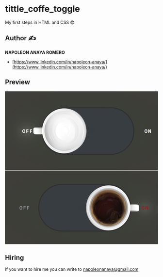 # tittle_coffe_toggle
My first steps in HTML and CSS 😎

## Author ✍

**NAPOLEON ANAYA ROMERO**

-	[https://www.linkedin.com/in/napoleon-anaya/](https://www.linkedin.com/in/napoleon-anaya/)

## Preview

![..](https://github.com/alucart2005/tittle_coffe_toggle/blob/main/img/preview.jpg?raw=true)

## Hiring 
If you want to hire me you can write to napoleonanaya@gmail.com
